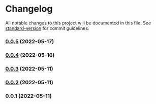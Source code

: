# Changelog

All notable changes to this project will be documented in this file. See [standard-version](https://github.com/conventional-changelog/standard-version) for commit guidelines.

### [0.0.5](https://github.com/whpptjs/whppt-mailchimp/compare/v0.0.4...v0.0.5) (2022-05-17)

### [0.0.4](https://github.com/whpptjs/whppt-mailchimp/compare/v0.0.3...v0.0.4) (2022-05-16)

### [0.0.3](https://github.com/whpptjs/whppt-mailchimp/compare/v0.0.2...v0.0.3) (2022-05-11)

### [0.0.2](https://github.com/whpptjs/whppt-mailchimp/compare/v0.0.1...v0.0.2) (2022-05-11)

### 0.0.1 (2022-05-11)
